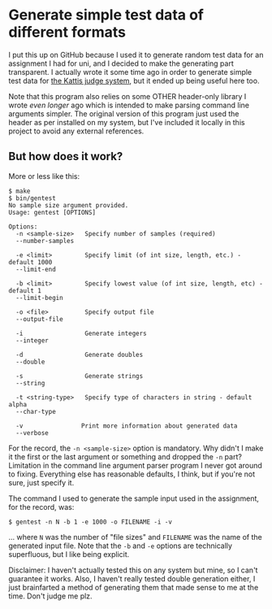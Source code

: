 # Generate simple test data of different formats

I put this up on GitHub because I used it to generate random test data for an
assignment I had for uni, and I decided to make the generating part transparent.
I actually wrote it some time ago in order to generate simple test data for
[the Kattis judge system](https://www.open.kattis.com), but it ended up being useful here
too.

Note that this program also relies on some OTHER header-only library I wrote
_even longer_ ago which is intended to make parsing command line arguments
simpler. The original version of this program just used the header as per
installed on my system, but I've included it locally in this project to avoid
any external references.

## But how does it work?

More or less like this:

```
$ make
$ bin/gentest
No sample size argument provided.
Usage: gentest [OPTIONS]

Options:
  -n <sample-size>   Specify number of samples (required)
  --number-samples

  -e <limit>         Specify limit (of int size, length, etc.) - default 1000
  --limit-end

  -b <limit>         Specify lowest value (of int size, length, etc) - default 1
  --limit-begin

  -o <file>          Specify output file
  --output-file

  -i                 Generate integers
  --integer

  -d                 Generate doubles
  --double

  -s                 Generate strings
  --string

  -t <string-type>   Specify type of characters in string - default alpha
  --char-type

  -v                Print more information about generated data
  --verbose
```

For the record, the `-n <sample-size>` option is mandatory. Why didn't I make it
the first or the last argument or something and dropped the `-n` part? Limitation
in the command line argument parser program I never got around to fixing.
Everything else has reasonable defaults, I think, but if you're not sure, just
specify it.

The command I used to generate the sample input used in the assignment, for the
record, was:

```
$ gentest -n N -b 1 -e 1000 -o FILENAME -i -v
```

... where `N` was the number of "file sizes" and `FILENAME` was the name of the
generated input file. Note that the `-b` and `-e` options are technically
superfluous, but I like being explicit.

Disclaimer: I haven't actually tested this on any system but mine, so I can't
guarantee it works. Also, I haven't really tested double generation either, I
just brainfarted a method of generating them that made sense to me at the time.
Don't judge me plz.
